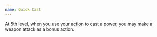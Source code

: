```yaml
---
name: Quick Cast
---
```

At 5th level, when you use your action to cast a power, you may make a weapon attack as a
bonus action.
